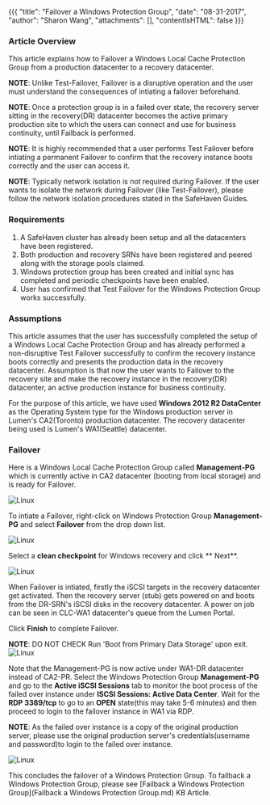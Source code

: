 
{{{
  "title": "Failover a Windows Protection Group",
  "date": "08-31-2017",
  "author": "Sharon Wang",
  "attachments": [],
  "contentIsHTML": false
}}}

### Article Overview

This article explains how to Failover a Windows Local Cache Protection Group from a production datacenter to a recovery datacenter.

**NOTE**: Unlike Test-Failover, Failover is a disruptive operation and the user must understand the consequences of intiating a failover beforehand.

**NOTE**: Once a protection group is in a failed over state, the recovery server sitting in the recovery(DR) datacenter becomes the active primary production site to which the users can connect and use for business continuity, until Failback is performed.

**NOTE**: It is highly recommended that a user performs Test Failover before intiating a permanent Failover to confirm that the recovery instance boots correctly and the user can access it.

**NOTE**: Typically network isolation is not required during Failover. If the user wants to isolate the network during Failover (like Test-Failover), please follow the network isolation procedures stated in the SafeHaven Guides.

### Requirements

1. A SafeHaven cluster has already been setup and all the datacenters have been registered.
2. Both production and recovery SRNs have been registered and peered along with the storage pools claimed.
3. Windows protection group has been created and initial sync has completed and periodic checkpoints have been enabled.
4. User has confirmed that Test Failover for the Windows Protection Group works successfully.

### Assumptions

This article assumes that the user has successfully completed the setup of a Windows Local Cache Protection Group and has already performed a non-disruptive Test Failover successfully to confirm the recovery instance boots correctly and presents the production data in the recovery datacenter. Assumption is that now the user wants to Failover to the recovery site and make the recovery instance in the recovery(DR) datacenter, an active production instance for business continuity.

For the purpose of this article, we have used **Windows 2012 R2 DataCenter** as the Operating System type for the Windows production server in Lumen's CA2(Toronto) production datacenter. The recovery datacenter being used is Lumen's WA1(Seattle) datacenter.

### Failover

Here is a Windows Local Cache Protection Group called **Management-PG** which is currently active in CA2 datacenter (booting from local storage) and is ready for Failover.

![Linux](../../images/SH4.0/WindowsFO/WF1.png)

To intiate a Failover, right-click on Windows Protection Group **Management-PG** and select **Failover** from the drop down list.

![Linux](../../images/SH4.0/WindowsFO/WF2.png)

Select a **clean checkpoint** for Windows recovery and click ** Next**.

![Linux](../../images/SH4.0/WindowsFO/WF3.png)

When Failover is intiated, firstly the iSCSI targets in the recovery datacenter get activated. Then the recovery server (stub) gets powered on and boots from the DR-SRN's iSCSI disks in the recovery datacenter. A power on job can be seen in CLC-WA1 datacenter's queue from the Lumen Portal.

Click **Finish** to complete Failover.

**NOTE**: DO NOT CHECK Run 'Boot from Primary Data Storage' upon exit.
![Linux](../../images/SH4.0/WindowsFO/WF4.png)

Note that the Management-PG is now active under WA1-DR datacenter instead of CA2-PR. Select the Windows Protection Group **Management-PG** and go to the **Active iSCSI Sessions** tab to monitor the boot process of the failed over instance under **ISCSI Sessions: Active Data Center**. Wait for the **RDP 3389/tcp** to go to an **OPEN** state(this may take 5-6 minutes) and then proceed to login to the failover instance in WA1 via RDP.

**NOTE**: As the failed over instance is a copy of the original production server, please use the original production server's credentials(username and password)to login to the failed over instance.

![Linux](../../images/SH4.0/WindowsFO/WF5.png)

This concludes the failover of a Windows Protection Group. To failback a Windows Protection Group, please see [Failback a Windows Protection Group](Failback a Windows Protection Group.md) KB Article.
